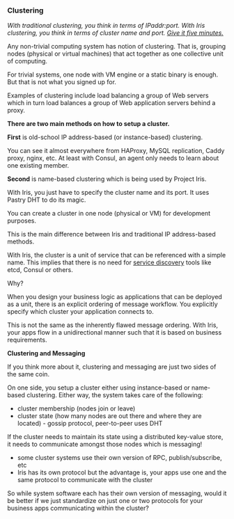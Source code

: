 <script>
  (function(i,s,o,g,r,a,m){i['GoogleAnalyticsObject']=r;i[r]=i[r]||function(){
  (i[r].q=i[r].q||[]).push(arguments)},i[r].l=1*new Date();a=s.createElement(o),
  m=s.getElementsByTagName(o)[0];a.async=1;a.src=g;m.parentNode.insertBefore(a,m)
  })(window,document,'script','//www.google-analytics.com/analytics.js','ga');

  ga('create', 'UA-71257746-1', 'auto');
  ga('send', 'pageview');

</script>

### Clustering

*With traditional clustering, you think in terms of IPaddr:port. With Iris clustering, you think in terms of cluster name and port. [Give it five minutes.](https://signalvnoise.com/posts/3124-give-it-five-minutes)*

Any non-trivial computing system has notion of clustering. That is, grouping nodes (physical or virtual machines) that act together as one
collective unit of computing.

For trivial systems, one node with VM engine or a static binary is enough. But that is not what you signed up for.

Examples of clustering include load balancing a group of Web servers which in turn load balances a group of Web application servers behind 
a proxy.

**There are two main methods on how to setup a cluster.**

**First** is old-school IP address-based (or instance-based) clustering.

You can see it almost everywhere from HAProxy, MySQL replication, Caddy proxy, nginx, etc. At least with Consul, an agent only needs to learn about one existing member.

**Second** is name-based clustering which is being used by Project Iris.

With Iris, you just have to specify the cluster name and its port. It uses Pastry DHT to do its magic.

You can create a cluster in one node (physical or VM) for development purposes.

This is the main difference between Iris and traditional IP address-based methods.

With Iris, the cluster is a unit of service that can be referenced with a simple name. This implies that there is no need for 
[service discovery](http://jasonwilder.com/blog/2014/02/04/service-discovery-in-the-cloud/) tools like etcd, Consul or others.

Why?

When you design your business logic as applications that can be deployed as a unit, there is an explicit ordering of message workflow. You
explicitly specify which cluster your application connects to.

This is not the same as the inherently flawed message ordering. With Iris, your apps flow in a unidirectional manner such that it is based on business requirements.

**Clustering and Messaging**

If you think more about it, clustering and messaging are just two sides of the same coin.

On one side, you setup a cluster either using instance-based or name-based clustering. Either way, the system takes care of the following:

- cluster membership (nodes join or leave)
- cluster state (how many nodes are out there and where they are located) - gossip protocol, peer-to-peer uses DHT

If the cluster needs to maintain its state using a distributed key-value store, it needs to communicate amongst those nodes which is messaging!

- some cluster systems use their own version of RPC, publish/subscribe, etc
- Iris has its own protocol but the advantage is, your apps use one and the same protocol to communicate with the cluster

So while system software each has their own version of messaging, would it be better if we just standardize on just one or two protocols for your business apps communicating within the cluster?
